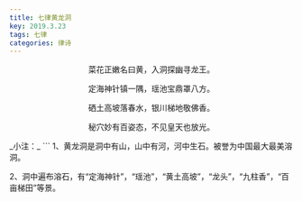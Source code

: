 ```yaml
---
title: 七律黄龙洞
key: 2019.3.23
tags: 七律
categories: 律诗
---
```


<p align="center">菜花正嫩名曰黄，入洞探幽寻龙王。
</p>
<p align="center">定海神针镇一隅，瑶池宝鼎罩八方。
</p>
<p align="center">硒土高坡落春水，银川梯地敬佛香。
</p>
<p align="center">秘穴妙有百姿态，不见皇天也放光。
</p>
_小注：_
```
1、黄龙洞是洞中有山，山中有河，河中生石。被誉为中国最大最美溶洞。

2、洞中遍布溶石，有“定海神针”，“瑶池”，“黄土高坡”，“龙头”，“九柱香”，“百亩梯田”等景。

```